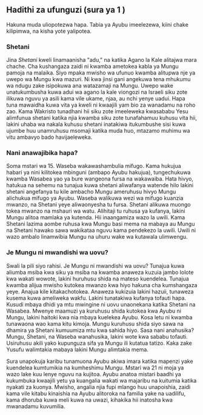 ## Hadithi za ufunguzi (sura ya 1 )

Hakuna muda uliopotezwa hapa. Tabia ya Ayubu imeelezewa, kiini chake kilipimwa, na kisha yote yalipotea.

### Shetani

Jina _Shetani_ kweli linamaanisha "adu," na katika Agano la Kale alitajwa mara chache. Cha kushangaza zaidi ni kwamba ametokea kabla ya Mungu pamoja na malaika. Siyo mpaka mwisho wa ufunuo kwamba alitupwa nje ya uwepo wa Mungu kwa mazuri. Ni kwa jinsi gani angekuwa tena mhukumu wa ndugu zake isipokuwa ana watazamaji na Mungu. Uwepo wake unatukumbusha kuwa adui wa agano la kale viongozi na Israeli siku zote ilikuwa nguvu ya asili kama vile ukame, njaa, au nchi yenye uadui. Hapa tuna mawaidha kuwa vita ya kweli ni kwaajili yam bio za wanadamu na roho zao. Kama Wakristo tunadhani hii siku zote imeeleweka kwasababu Yesu alimfunua shetani katika njia kwamba siku zote tunafahamuu kuhusu vita hii, lakini uhaba wa nakala kuhusu shetani inatakiwa itukumbushe sisi kuwa ujumbe huu unamruhusu msomaji katika muda huo, mtazamo muhimu wa vitu ambavyo bado havijaeleweka.

### Nani anawajibika hapa?

Soma mstari wa 15. Waseba wakawashambulia mifugo. Kama hukujua habari ya nini kilitokea mbinguni (ambapo Ayubu hakujua), tungechukuwa kwamba Wasabea yao ya bure wangeona fursa na wakawaiba. Hata hivyo, hatukua na sehemu na tunajua kuwa shetani aliwafanya watende hilo lakini shetani angefanya tu kile ambacho Mungu ameruhusu hivyo Mungu alichukua mifugo ya Ayubu. Waseba walikuwa wezi wa mifugo kuanzia mwanzo, na Shetani yeye aliwaonyesha tu fursa. Shetani alikuwa muongo tokea mwanzo na mshauri wa watu. Alihitaji tu ruhusa ya kufanya, lakini Mungu alitoa mamlaka ya kutenda. Hii inaangamiza wazo la uwili. Kama Shetani lazima aombe ruhusa kwa Mungu basi mema na mabaya au Mungu na Shetani hawako sawa wakikataa nguvu kama pendekezo la uwili. Uwili ni wazo ambalo linamwibia Mungu na uhuru wake wa kutawala ulimwengu.

### Je Mungu ni mwandishi wa uovu?

Swali la pili siyo rahisi. Je Mungu ni mwandishi wa uovu? Tunajua kuwa aliumba msiba kwa siku ya msiba na kwamba anaweza kuzuia jambo lolote kwa wakati wowote, lakini huruhusu shida na mateso kuendelea. Tunajua kwamba alijua mwisho kutokea mwanzo kwa hiyo hakuna cha kumshangaza yeye. Anajua kile kitakachotokea. Anaweza kukizuia lakini hazuii, tunaweza kusema kuwa ameliweka wakfu. Lakini tunatakiwa kufanya tofauti hapa. Kusudi mbaya dhidi ya mtu mwingine ni uovu unaonekana katika Shetani na Wasabea. Mwenye maamuzi ya kuruhusu shida kutokea kwa Ayubu ni Mungu, lakini haitoki kwa nia mbaya kuelekea Ayubu. Kosa letu ni kwamba tunawaona wao kama kitu kimoja. Mungu kuruhusu shida siyo sawa na dhamira ya Shetani kumuumiza mtu kwa sahida hiyo. Sasa nani anahusika? Mungu, Shetani, na Waseba wanahusika, lakini wote kwa sababu tofauti. Usiruhusu akili yako kupunguza sifa ya Mungu ili kutatua tatizo. Kaka zake Yusufu walimtakia mabaya lakini Mungu alimtakia mema.

Sura unapokuja karibu tunamuona Ayubu akiwa imara katika mapenzi yake kuendelea kumtumikia na kumheshimu Mungu. Mstari wa 21 ni moja ya wazo lake kuu lenye nguvu na kujitoa. Ayubu anatoa mistari baadhi ya kukumbuka kwaajili yetu ya kuangalia wakati wa majaribu na kuitumia katika nyakati za kuonya. Mwisho, angalia njia fupi mlango huu unapoishia, zaidi kama vile kitabu kinaishia na Ayubu alitoroka na familia yake na uadilifu, kama dhoruba kuwa meli kuwa na uwazi, kihakika hii inatosha kwa mwanadamu kuvumilia.

